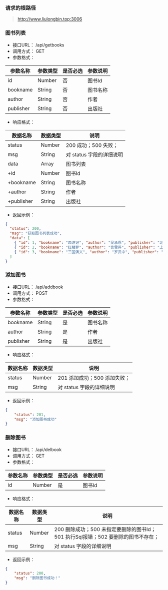 ### 请求的根路径

> http://www.liulongbin.top:3006



### 图书列表

+ 接口URL：  /api/getbooks
+ 调用方式： GET
+ 参数格式：

| 参数名称  | 参数类型 | 是否必选 | 参数说明 |
| --------- | -------- | -------- | -------- |
| id        | Number   | 否       | 图书Id   |
| bookname  | String   | 否       | 图书名称 |
| author    | String   | 否       | 作者     |
| publisher | String   | 否       | 出版社   |

+ 响应格式：

| 数据名称   | 数据类型 | 说明                     |
| ---------- | -------- | ------------------------ |
| status     | Number   | 200 成功；500 失败；     |
| msg        | String   | 对 status 字段的详细说明 |
| data       | Array    | 图书列表                 |
| +id        | Number   | 图书Id                   |
| +bookname  | String   | 图书名称                 |
| +author    | String   | 作者                     |
| +publisher | String   | 出版社                   |

+ 返回示例：

```json
{
  "status": 200,
  "msg": "获取图书列表成功",
  "data": [
    { "id": 1, "bookname": "西游记", "author": "吴承恩", "publisher": "北京图书出版社" },
    { "id": 2, "bookname": "红楼梦", "author": "曹雪芹", "publisher": "上海图书出版社" },
    { "id": 3, "bookname": "三国演义", "author": "罗贯中", "publisher": "北京图书出版社" }
  ]
}

```





### 添加图书

+ 接口URL：  /api/addbook
+ 调用方式： POST
+ 参数格式：

| 参数名称  | 参数类型 | 是否必选 | 参数说明 |
| --------- | -------- | -------- | -------- |
| bookname  | String   | 是       | 图书名称 |
| author    | String   | 是       | 作者     |
| publisher | String   | 是       | 出版社   |

+ 响应格式：

| 数据名称 | 数据类型 | 说明                         |
| -------- | -------- | ---------------------------- |
| status   | Number   | 201 添加成功；500 添加失败； |
| msg      | String   | 对 status 字段的详细说明     |

+ 返回示例：

```json
{
    "status": 201,
    "msg": "添加图书成功"
}
```





### 删除图书

+ 接口URL：  /api/delbook
+ 调用方式： GET
+ 参数格式：

| 参数名称 | 参数类型 | 是否必选 | 参数说明 |
| -------- | -------- | -------- | -------- |
| id       | Number   | 是       | 图书Id   |

+ 响应格式：

| 数据名称 | 数据类型 | 说明                                                         |
| -------- | -------- | ------------------------------------------------------------ |
| status   | Number   | 200 删除成功；500 未指定要删除的图书Id；501 执行Sql报错；502 要删除的图书不存在； |
| msg      | String   | 对 status 字段的详细说明                                     |

+ 返回示例：

```json
{
    "status": 200,
    "msg": "删除图书成功！"
}
```

